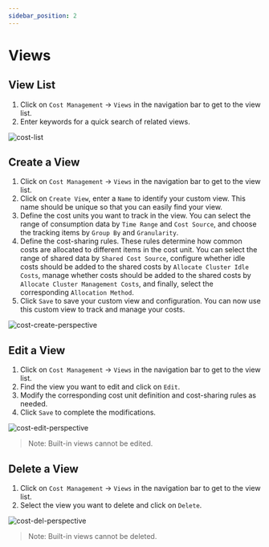 ```yaml
---
sidebar_position: 2
---
```


# Views

## View List

1. Click on `Cost Management` -> `Views` in the navigation bar to get to the view list.
2. Enter keywords for a quick search of related views.

![cost-list](/img/v0.3.0/cost/cost-list-en.png)

## Create a View

1. Click on `Cost Management` -> `Views` in the navigation bar to get to the view list.
2. Click on `Create View`, enter a `Name` to identify your custom view. This name should be unique so that you can easily find your view.
3. Define the cost units you want to track in the view. You can select the range of consumption data by `Time Range` and `Cost Source`, and choose the tracking items by `Group By` and `Granularity`.
4. Define the cost-sharing rules. These rules determine how common costs are allocated to different items in the cost unit. You can select the range of shared data by `Shared Cost Source`, configure whether idle costs should be added to the shared costs by `Allocate Cluster Idle Costs`, manage whether costs should be added to the shared costs by `Allocate Cluster Management Costs`, and finally, select the corresponding `Allocation Method`.
5. Click `Save` to save your custom view and configuration. You can now use this custom view to track and manage your costs.

![cost-create-perspective](/img/v0.3.0/cost/cost-perspective-create-en.png)

## Edit a View

1. Click on `Cost Management` -> `Views` in the navigation bar to get to the view list.
2. Find the view you want to edit and click on `Edit`.
3. Modify the corresponding cost unit definition and cost-sharing rules as needed.
4. Click `Save` to complete the modifications.

![cost-edit-perspective](/img/v0.3.0/cost/cost-perspective-edit-en.png)

> Note:
> Built-in views cannot be edited.

## Delete a View

1. Click on `Cost Management` -> `Views` in the navigation bar to get to the view list.
2. Select the view you want to delete and click on `Delete`.

![cost-del-perspective](/img/v0.3.0/cost/cost-perspective-del-en.png)

> Note:
> Built-in views cannot be deleted.